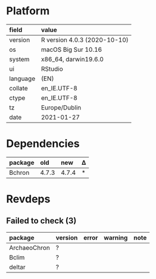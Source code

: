 # Platform

|field    |value                        |
|:--------|:----------------------------|
|version  |R version 4.0.3 (2020-10-10) |
|os       |macOS Big Sur 10.16          |
|system   |x86_64, darwin19.6.0         |
|ui       |RStudio                      |
|language |(EN)                         |
|collate  |en_IE.UTF-8                  |
|ctype    |en_IE.UTF-8                  |
|tz       |Europe/Dublin                |
|date     |2021-01-27                   |

# Dependencies

|package |old   |new   |Δ  |
|:-------|:-----|:-----|:--|
|Bchron  |4.7.3 |4.7.4 |*  |

# Revdeps

## Failed to check (3)

|package      |version |error |warning |note |
|:------------|:-------|:-----|:-------|:----|
|ArchaeoChron |?       |      |        |     |
|Bclim        |?       |      |        |     |
|deltar       |?       |      |        |     |

